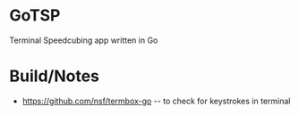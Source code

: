 # GoTSP
Terminal Speedcubing app written in Go


# Build/Notes

* https://github.com/nsf/termbox-go -- to check for keystrokes in terminal